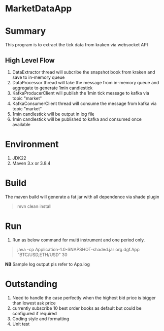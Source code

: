 # MarketDataApp

# Summary
This program is to extract the tick data from kraken via websocket API

## High Level Flow
1. DataExtractor thread will subcribe the snapshot book from kraken and save to in-memory queue
2. DataProcessor thread will take the message from in-memory queue and aggregate to generate 1min candlestick
3. KafkaProducerClient will publish the 1min tick message to kafka via topic "market"
4. KafkaConsumerClient thread will consume the message from kafka via topic "market"
5. 1min candlestick will be output in log file
6. 1min candlestick will be published to kafka and consumed once available

# Environment
1. JDK22
2. Maven 3.x or 3.8.4

# Build
The maven build will generate a fat jar with all dependence via shade plugin
> mvn clean install

# Run
1. Run as below command for multi instrument and one period only.
> java -cp Application-1.0-SNAPSHOT-shaded.jar org.dgf.App "BTC/USD,ETH/USD" 30

**NB**
Sample log output pls refer to App.log

# Outstanding
1. Need to handle the case perfectly when the highest bid price is bigger than lowest ask price
2. currently subscribe 10 best order books as default but could be configured if required
3. Coding style and formatting 
4. Unit test



